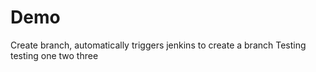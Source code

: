 # Demo

Create branch, automatically triggers jenkins to create a branch
Testing testing one two three
